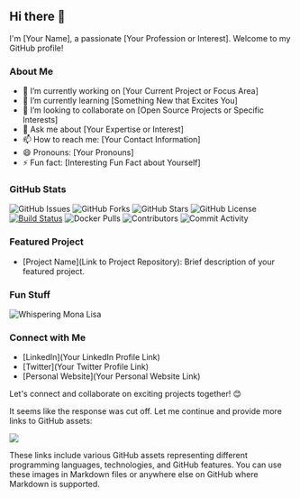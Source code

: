 ## Hi there 👋

I'm [Your Name], a passionate [Your Profession or Interest]. Welcome to my GitHub profile!

### About Me

- 🔭 I’m currently working on [Your Current Project or Focus Area]
- 🌱 I’m currently learning [Something New that Excites You]
- 👯 I’m looking to collaborate on [Open Source Projects or Specific Interests]
- 💬 Ask me about [Your Expertise or Interest]
- 📫 How to reach me: [Your Contact Information]
- 😄 Pronouns: [Your Pronouns]
- ⚡ Fun fact: [Interesting Fun Fact about Yourself]

### GitHub Stats

![GitHub Issues](https://img.shields.io/github/issues/xryv/museudoporto_v1.svg)
![GitHub Forks](https://img.shields.io/github/forks/xryv/museudoporto_v1.svg)
![GitHub Stars](https://img.shields.io/github/stars/xryv/museudoporto_v1.svg)
![GitHub License](https://img.shields.io/github/license/xryv/museudoporto_v1.svg)
[![Build Status](https://img.shields.io/github/workflow/status/xryv/museudoporto_v1/CI)](https://github.com/xryv/museudoporto_v1/actions)
![Docker Pulls](https://img.shields.io/docker/pulls/eveningstone/museudoporto_v1.svg)
![Contributors](https://img.shields.io/github/contributors/xryv/museudoporto_v1.svg)
![Commit Activity](https://img.shields.io/github/commit-activity/m/xryv/museudoporto_v1.svg)

### Featured Project

- [Project Name](Link to Project Repository): Brief description of your featured project.

### Fun Stuff

![Whispering Mona Lisa](https://github.githubassets.com/images/mona-whisper.gif)

### Connect with Me

- [LinkedIn](Your LinkedIn Profile Link)
- [Twitter](Your Twitter Profile Link)
- [Personal Website](Your Personal Website Link)

Let's connect and collaborate on exciting projects together! 😊

It seems like the response was cut off. Let me continue and provide more links to GitHub assets:

<img src="https://user-images.githubusercontent.com/74038190/212257468-1e9a91f1-b626-4baa-b15d-5c385dfa7ed2.gif" style="max-width: 100%; display: inline-block;" data-target="animated-image.originalImage">

These links include various GitHub assets representing different programming languages, technologies, and GitHub features. You can use these images in Markdown files or anywhere else on GitHub where Markdown is supported.
